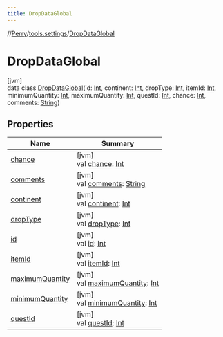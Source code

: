 ```yaml
---
title: DropDataGlobal
---
```

//[Perry](../../../index.html)/[tools.settings](../index.html)/[DropDataGlobal](index.html)



# DropDataGlobal



[jvm]\
data class [DropDataGlobal](index.html)(id: [Int](https://kotlinlang.org/api/latest/jvm/stdlib/kotlin/-int/index.html), continent: [Int](https://kotlinlang.org/api/latest/jvm/stdlib/kotlin/-int/index.html), dropType: [Int](https://kotlinlang.org/api/latest/jvm/stdlib/kotlin/-int/index.html), itemId: [Int](https://kotlinlang.org/api/latest/jvm/stdlib/kotlin/-int/index.html), minimumQuantity: [Int](https://kotlinlang.org/api/latest/jvm/stdlib/kotlin/-int/index.html), maximumQuantity: [Int](https://kotlinlang.org/api/latest/jvm/stdlib/kotlin/-int/index.html), questId: [Int](https://kotlinlang.org/api/latest/jvm/stdlib/kotlin/-int/index.html), chance: [Int](https://kotlinlang.org/api/latest/jvm/stdlib/kotlin/-int/index.html), comments: [String](https://kotlinlang.org/api/latest/jvm/stdlib/kotlin/-string/index.html))



## Properties


| Name | Summary |
|---|---|
| [chance](chance.html) | [jvm]<br>val [chance](chance.html): [Int](https://kotlinlang.org/api/latest/jvm/stdlib/kotlin/-int/index.html) |
| [comments](comments.html) | [jvm]<br>val [comments](comments.html): [String](https://kotlinlang.org/api/latest/jvm/stdlib/kotlin/-string/index.html) |
| [continent](continent.html) | [jvm]<br>val [continent](continent.html): [Int](https://kotlinlang.org/api/latest/jvm/stdlib/kotlin/-int/index.html) |
| [dropType](drop-type.html) | [jvm]<br>val [dropType](drop-type.html): [Int](https://kotlinlang.org/api/latest/jvm/stdlib/kotlin/-int/index.html) |
| [id](id.html) | [jvm]<br>val [id](id.html): [Int](https://kotlinlang.org/api/latest/jvm/stdlib/kotlin/-int/index.html) |
| [itemId](item-id.html) | [jvm]<br>val [itemId](item-id.html): [Int](https://kotlinlang.org/api/latest/jvm/stdlib/kotlin/-int/index.html) |
| [maximumQuantity](maximum-quantity.html) | [jvm]<br>val [maximumQuantity](maximum-quantity.html): [Int](https://kotlinlang.org/api/latest/jvm/stdlib/kotlin/-int/index.html) |
| [minimumQuantity](minimum-quantity.html) | [jvm]<br>val [minimumQuantity](minimum-quantity.html): [Int](https://kotlinlang.org/api/latest/jvm/stdlib/kotlin/-int/index.html) |
| [questId](quest-id.html) | [jvm]<br>val [questId](quest-id.html): [Int](https://kotlinlang.org/api/latest/jvm/stdlib/kotlin/-int/index.html) |

